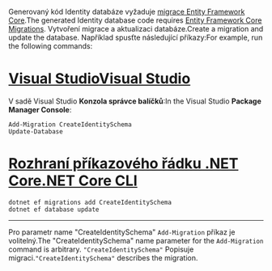 <span data-ttu-id="18bea-101">Generovaný kód Identity databáze vyžaduje [migrace Entity Framework Core](/ef/core/managing-schemas/migrations/).</span><span class="sxs-lookup"><span data-stu-id="18bea-101">The generated Identity database code requires [Entity Framework Core Migrations](/ef/core/managing-schemas/migrations/).</span></span> <span data-ttu-id="18bea-102">Vytvoření migrace a aktualizaci databáze.</span><span class="sxs-lookup"><span data-stu-id="18bea-102">Create a migration and update the database.</span></span> <span data-ttu-id="18bea-103">Například spusťte následující příkazy:</span><span class="sxs-lookup"><span data-stu-id="18bea-103">For example, run the following commands:</span></span>

# <a name="visual-studiotabvisual-studio"></a>[<span data-ttu-id="18bea-104">Visual Studio</span><span class="sxs-lookup"><span data-stu-id="18bea-104">Visual Studio</span></span>](#tab/visual-studio)

<span data-ttu-id="18bea-105">V sadě Visual Studio **Konzola správce balíčků**:</span><span class="sxs-lookup"><span data-stu-id="18bea-105">In the Visual Studio **Package Manager Console**:</span></span>

```PMC
Add-Migration CreateIdentitySchema
Update-Database
```

# <a name="net-core-clitabnetcore-cli"></a>[<span data-ttu-id="18bea-106">Rozhraní příkazového řádku .NET Core</span><span class="sxs-lookup"><span data-stu-id="18bea-106">.NET Core CLI</span></span>](#tab/netcore-cli)

```cli
dotnet ef migrations add CreateIdentitySchema
dotnet ef database update
```

------

<span data-ttu-id="18bea-107">Pro parametr name "CreateIdentitySchema" `Add-Migration` příkaz je volitelný.</span><span class="sxs-lookup"><span data-stu-id="18bea-107">The "CreateIdentitySchema" name parameter for the `Add-Migration` command is arbitrary.</span></span> <span data-ttu-id="18bea-108">`"CreateIdentitySchema"` Popisuje migraci.</span><span class="sxs-lookup"><span data-stu-id="18bea-108">`"CreateIdentitySchema"` describes the migration.</span></span>
